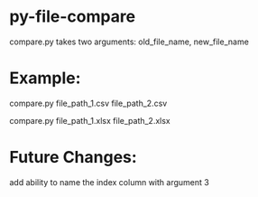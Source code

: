 # py-file-compare
compare.py takes two arguments: old_file_name, new_file_name

# Example:

compare.py file_path_1.csv file_path_2.csv

compare.py file_path_1.xlsx file_path_2.xlsx

# Future Changes:

add ability to name the index column with argument 3
